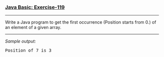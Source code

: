 ### [Java Basic: Exercise-119](https://www.w3resource.com/java-exercises/basic/java-basic-exercise-119.php)

***
<p> Write a Java program to get the first occurrence (Position starts from 0.) of an element of a given array.</p>

***
_Sample output:_
<pre class="output">Position of 7 is 3 
</pre>